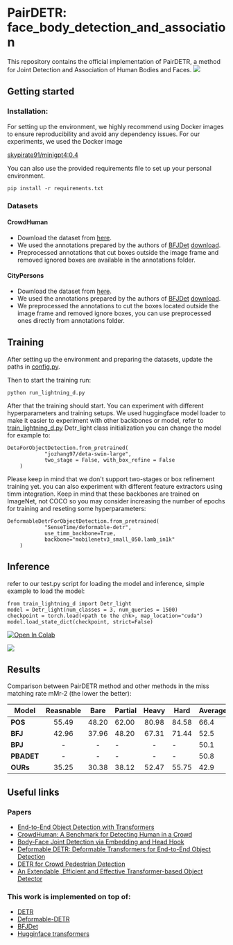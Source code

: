 # PairDETR: face_body_detection_and_association
This repository contains the official implementation of PairDETR, a method for Joint Detection and Association of Human Bodies and Faces.
<img src="./assest/teaser.jpg"></img>
## Getting started
### Installation:
For setting up the environment, we highly recommend using Docker images to ensure reproducibility and avoid any dependency issues. For our experiments, we used the Docker image 

<a href="https://hub.docker.com/r/skypirate91/minigpt4/tags">skypirate91/minigpt4:0.4</a>

You can also use the provided requirements file to set up your personal environment.
```
pip install -r requirements.txt
```
### Datasets
#### CrowdHuman
* Download the dataset from <a  href="https://www.crowdhuman.org/download.html">here</a>.
* We used the annotations prepared by the authors of <a  href="https://openaccess.thecvf.com/content/ICCV2021/html/Wan_Body-Face_Joint_Detection_via_Embedding_and_Head_Hook_ICCV_2021_paper.html">BFJDet</a>  <a  href="https://drive.google.com/drive/folders/12ypJ8gB7v4T1_blYraGslCRK9hXuNGBP">download</a>.
* Preprocessed annotations that cut boxes outside the image frame and removed ignored boxes are available in the annotations folder.
#### CityPersons
* Download the dataset from <a  href="https://www.cityscapes-dataset.com/">here</a>.
* We used the annotations prepared by the authors of <a  href="https://openaccess.thecvf.com/content/ICCV2021/html/Wan_Body-Face_Joint_Detection_via_Embedding_and_Head_Hook_ICCV_2021_paper.html">BFJDet</a>  <a  href="https://drive.google.com/drive/folders/1Sk2IAmm_wTVh289RKs5FiU17siWrJJCu">download</a>.
* We preprocessed the annotations to cut the boxes located outside the image frame and removed ignore boxes, you can use preprocessed ones directly from annotations folder.
## Training
After setting up the environment and preparing the datasets, update the paths in <a href='./config.py'>config.py</a>.

Then to start the training run:
```
python run_lightning_d.py
```
After that the training should start.
You can experiment with different hyperparameters and training setups.
We used huggingface model loader to make it easier to  experiment with other backbones or model, refer to <a href='./train_lightning_d.py'>train_lightning_d.py</a> Detr_light class initialization you can change the model for example to:
```
DetaForObjectDetection.from_pretrained(
            "jozhang97/deta-swin-large", 
            two_stage = False, with_box_refine = False
    )
``` 
Please keep in mind that we don't support two-stages or box refinement training yet.
you can also experiment with different feature extractors using timm integration. Keep in mind that these backbones are trained on ImageNet, not COCO so you may consider increasing the number of epochs for training and reseting some hyperparameters:
```
DeformableDetrForObjectDetection.from_pretrained(
            "SenseTime/deformable-detr",
            use_timm_backbone=True, 
            backbone="mobilenetv3_small_050.lamb_in1k"
    )
```
## Inference
refer to our test.py script for loading the model and inference, simple example to load the model:
```
from train_lightning_d import Detr_light
model = Detr_light(num_classes = 3, num_queries = 1500)
checkpoint = torch.load(<path to the chk>, map_location="cuda")
model.load_state_dict(checkpoint, strict=False)
```
<a href=''>![Open In Colab](https://colab.research.google.com/assets/colab-badge.svg)</a>

<a href='https://huggingface.co/MTSAIR/PairDETR'>[<img src="https://huggingface.co/datasets/huggingface/badges/raw/main/model-on-hf-lg-dark.svg">](https://huggingface.co/spaces)</a>
## Results
Comparison between PairDETR method and other methods in the miss matching rate mMr-2 (the lower the better):

| **Model** | **Reasnable** | **Bare** | **Partial** | **Heavy** | **Hard** | **Average** |**Checkpoints** |
|-----------|:-------------:|:--------:|-------------|:---------:|----------|----------|----------|
| **POS**   |     55.49     |   48.20  | 62.00       |   80.98   | 84.58    |   66.4  | <a href="https://drive.google.com/file/d/1GFnIXqc9aG0eXSQFI4Pe4XfO-8hAZmKV/view">weights</a> |
| **BFJ**   |     42.96     |   37.96  | 48.20       |   67.31   | 71.44    |   52.5  | <a href="https://drive.google.com/file/d/1E8MQf3pfOyjbVvxZeBLdYBFUiJA6bdgr/view">weights</a> |
| **BPJ**   |     -     |   -  | -      |   -   | -    |   50.1  |<a href="https://github.com/hnuzhy/BPJDet">weights</a> |
| **PBADET**   |     -     |   -  | -      |   -   | -    |   50.8  | <a href="">none</a> |
| **OURs**  |     35.25     |   30.38  | 38.12       |   52.47   | 55.75    |   42.9  | <a href="https://huggingface.co/MTSAIR/PairDETR">weights</a> |
## Useful links
### Papers
* <a href='https://arxiv.org/abs/2005.12872'>End-to-End Object Detection with Transformers</a>
* <a href='https://arxiv.org/abs/1805.00123'>CrowdHuman: A Benchmark for Detecting Human in a Crowd</a>
* <a href='https://openaccess.thecvf.com/content/ICCV2021/html/Wan_Body-Face_Joint_Detection_via_Embedding_and_Head_Hook_ICCV_2021_paper.html'>Body-Face Joint Detection via Embedding and Head Hook</a>
* <a href='https://arxiv.org/abs/2010.04159'>Deformable DETR: Deformable Transformers for End-to-End Object Detection</a>
* <a href='https://arxiv.org/abs/2012.06785'>DETR for Crowd Pedestrian Detection</a>
* <a href='https://arxiv.org/abs/2204.07962'>An Extendable, Efficient and Effective Transformer-based Object Detector</a>

### This work is implemented on top of:
* <a href='https://github.com/facebookresearch/detr/tree/3af9fa878e73b6894ce3596450a8d9b89d918ca9'>DETR</a>
* <a href='https://github.com/fundamentalvision/Deformable-DETR'>Deformable-DETR</a>
* <a href='https://github.com/AibeeDetect/BFJDet/tree/main'>BFJDet</a>
* <a href='https://huggingface.co/docs/transformers/en/index'>Hugginface transformers</a>
